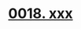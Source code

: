 # [0018. xxx](https://github.com/Tdahuyou/chrome/tree/main/0018.%20xxx)

<!-- region:toc -->

<!-- endregion:toc -->


